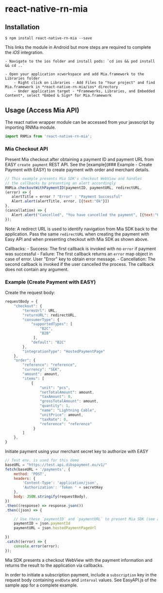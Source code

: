 # react-native-rn-mia


## Installation

`$ npm install react-native-rn-mia --save`

This links the module in Android but more steps are required to complete the *iOS* integration.

    - Navigate to the ios folder and install pods: `cd ios && pod install && cd ..`

    - Open your application xcworkspace and add Mia.framework to the Libraries folder
        - Right click on Libraries - Add Files to "Your project" and find Mia.framework in *react-native-rn-mia/ios* directory
        - Under application target - *Frameworks, Libraries, and Embedded Content*, select *Embed & Sign* for Mia.framework


## Usage (Access Mia API)

The react native wrapper module can be accessed from your javascript by importing RNMia module. 
```js
import RNMia from 'react-native-rn-mia';
```

### Mia Checkout API

Present Mia checkout after obtaining a payment ID and payment URL from EASY `create payment` REST API.
See the [example](### Example - Create Payment with EASY) to create payment with order and merchant details.

```js
// This example presents Mia SDK's checkout WebView and handles 
// the callbacks by presenting an alert accordingly
RNMia.checkoutWithPaymentID(paymentID, paymentURL, redirectURL, 
(error) => {
   alertTitle = error ? "Error" : "Payment Successful"
   Alert.alert(alertTitle, error, [{text:"Ok"}])
}, 
(cancellation) => {
   Alert.alert("Cancelled", "You have cancelled the payment", [{text:"Ok"}])
});
```

Note: A redirect URL is used to identify navigation from Mia SDK back to the application.
Pass the same `redirectURL` when creating the payment with Easy API and 
when presenting checkout with Mia SDK as shown above. 

Callbacks:
    - Success: The first callback is invoked with no `error` if payment was successful
    - Failure: The first callback returns an `error` map object in case of error. User "Error" key to obtain error message. 
    - Cancellation: The second callback is invoked if the user cancelled the process. The callback does not contain any argument. 

### Example (Create Payment with EASY)

Create the request body:

```js 
requestBody = {
    "checkout": {
        "termsUrl": URL,
        "returnURL": redirectURL,
        "consumerType": {
            "supportedTypes": [
                "B2C",
                "B2B"
             ],
            "default": "B2C"
        },
        "integrationType": "HostedPaymentPage"
    },
    "order": {
        "reference": "reference",
        "currency": "SEK",
        "amount": amount,
        "items": [
            {
                "unit": "pcs",
                "netTotalAmount": amount,
                "taxAmount": 0,
                "grossTotalAmount": amount,
                "quantity": 1,
                "name": "Lightning Cable",
                "unitPrice": amount,
                "taxRate": 0,
                "reference": "reference"
             }
        ]
    },
}
```

Initiate payment using your merchant secret key to authorize with EASY

```js 
// Test env. is used for this demo
baseURL = "https://test.api.dibspayment.eu/v1/"
fetch(baseURL + '/payments', {
    method: 'POST',
    headers: {
        'Content-Type': 'application/json',
        'Authorization': 'Token ' + secretKey
    },
    body: JSON.stringify(requestBody),
})
.then((response) => response.json())
.then((json) => {

    // Use these `paymentID` and `paymentURL` to present Mia SDK (see above)
    paymentID = json.paymentId 
    paymentURL = json.hostedPaymentPageUrl  
    
})
.catch((error) => {
    console.error(error);
});
```

Mia SDK presents a checkout WebView with the payment information and returns 
the result to the application via callbacks.

In order to initiate a subscription payment, include a `subscription` key in the request body 
containing `endDate` and `interval` values. See EasyAPI.js of the sample app for a complete example. 
